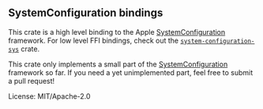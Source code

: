 ## SystemConfiguration bindings

This crate is a high level binding to the Apple [SystemConfiguration] framework. For low level
FFI bindings, check out the [`system-configuration-sys`] crate.

This crate only implements a small part of the [SystemConfiguration] framework so far. If you
need a yet unimplemented part, feel free to submit a pull request!

[SystemConfiguration]: https://developer.apple.com/documentation/systemconfiguration?language=objc
[`system-configuration-sys`]: https://crates.io/crates/system-configuration-sys

License: MIT/Apache-2.0
